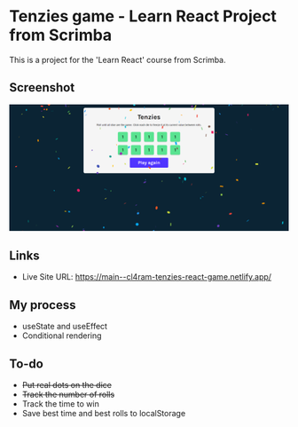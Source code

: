 # Tenzies game - Learn React Project from Scrimba

This is a project for the 'Learn React' course from Scrimba.

## Screenshot

![](./screenshot.png)

## Links

- Live Site URL: https://main--cl4ram-tenzies-react-game.netlify.app/

## My process

- useState and useEffect
- Conditional rendering

## To-do

- ~~Put real dots on the dice~~
- ~~Track the number of rolls~~
- Track the time to win
- Save best time and best rolls to localStorage
